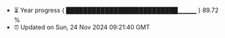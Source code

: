 - ⏳ Year progress { ██████████████████████████▁▁▁▁ } 89.72 %
- ⏰ Updated on Sun, 24 Nov 2024 09:21:40 GMT

